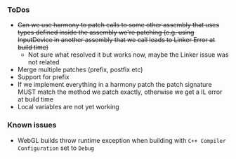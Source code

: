 
### ToDos
- ~~Can we use harmony to patch calls to some other assembly that uses types defined inside the assembly we're patching (e.g. using InputDevice in another assembly that we call leads to Linker Error at build time)~~
  - Not sure what resolved it but works now, maybe the Linker issue was not related
- Merge multiple patches (prefix, postfix etc)
- Support for prefix
- If we implement everything in a harmony patch the patch signature MUST match the method we patch exactly, otherwise we get a IL error at build time
- Local variables are not yet working


### Known issues

- WebGL builds throw runtime exception when building with ``C++ Compiler Configuration`` set to ``Debug``